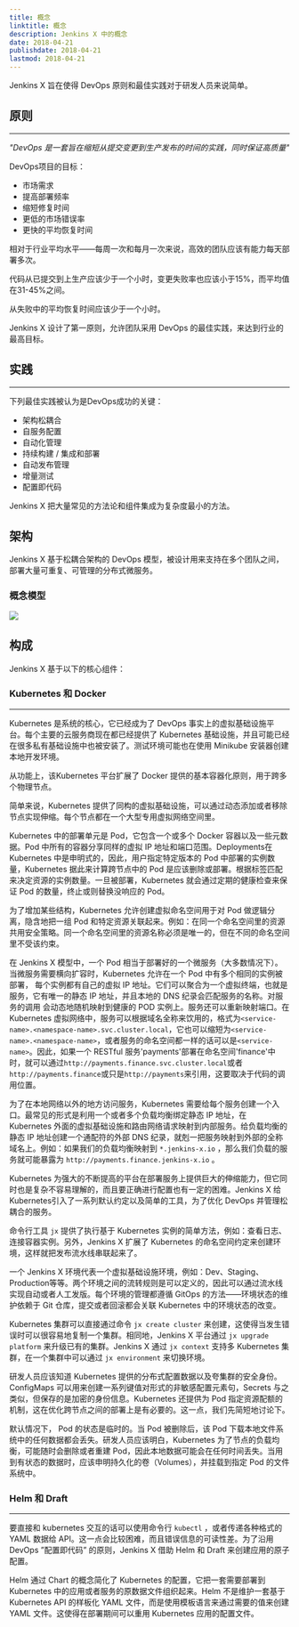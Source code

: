 ```yaml
---
title: 概念
linktitle: 概念
description: Jenkins X 中的概念
date: 2018-04-21
publishdate: 2018-04-21
lastmod: 2018-04-21
---
```


Jenkins X 旨在使得 DevOps 原则和最佳实践对于研发人员来说简单。

## 原则
---
*"DevOps 是一套旨在缩短从提交变更到生产发布的时间的实践，同时保证高质量"*

DevOps项目的目标：

* 市场需求
* 提高部署频率
* 缩短修复时间
* 更低的市场错误率
* 更快的平均恢复时间

相对于行业平均水平——每周一次和每月一次来说，高效的团队应该有能力每天部署多次。

代码从已提交到上生产应该少于一个小时，变更失败率也应该小于15%，而平均值在31-45%之间。

从失败中的平均恢复时间应该少于一个小时。

Jenkins X 设计了第一原则，允许团队采用 DevOps 的最佳实践，来达到行业的最高目标。

## 实践
---
下列最佳实践被认为是DevOps成功的关键：

* 架构松耦合
* 自服务配置
* 自动化管理
* 持续构建 / 集成和部署
* 自动发布管理
* 增量测试
* 配置即代码

Jenkins X 把大量常见的方法论和组件集成为复杂度最小的方法。

## 架构

Jenkins X 基于松耦合架构的 DevOps 模型，被设计用来支持在多个团队之间，部署大量可重复、可管理的分布式微服务。

### 概念模型

<img src="/images/model.png" class="img-thumbnail">

## 构成

Jenkins X 基于以下的核心组件：  
  
### Kubernetes 和 Docker
---
Kubernetes 是系统的核心，它已经成为了 DevOps 事实上的虚拟基础设施平台。每个主要的云服务商现在都已经提供了 Kubernetes 基础设施，并且可能已经在很多私有基础设施中也被安装了。测试环境可能也在使用 Minikube 安装器创建本地开发环境。

从功能上，该Kubernetes 平台扩展了 Docker 提供的基本容器化原则，用于跨多个物理节点。

简单来说，Kubernetes 提供了同构的虚拟基础设施，可以通过动态添加或者移除节点实现伸缩。每个节点都在一个大型专用虚拟网络空间里。

Kubernetes 中的部署单元是 Pod，它包含一个或多个 Docker 容器以及一些元数据。Pod 中所有的容器分享同样的虚拟 IP 地址和端口范围。Deployments在 Kubernetes 中是申明式的，因此，用户指定特定版本的 Pod 中部署的实例数量，Kubernetes 据此来计算跨节点中的 Pod 是应该删除或部署。根据标签匹配来决定资源的实例数量。一旦被部署，Kubernetes 就会通过定期的健康检查来保证 Pod 的数量，终止或则替换没响应的 Pod。

为了增加某些结构，Kubernetes 允许创建虚拟命名空间用于对 Pod 做逻辑分离，隐含地把一组 Pod 和特定资源关联起来。例如：在同一个命名空间里的资源共用安全策略。同一个命名空间里的资源名称必须是唯一的，但在不同的命名空间里不受该约束。

在 Jenkins X 模型中，一个 Pod 相当于部署好的一个微服务（大多数情况下）。当微服务需要横向扩容时，Kubernetes 允许在一个 Pod 中有多个相同的实例被部署，
每个实例都有自己的虚拟 IP 地址。它们可以聚合为一个虚拟终端，也就是服务，它有唯一的静态 IP 地址，并且本地的 DNS 纪录会匹配服务的名称。对服务的调用
会动态地随机映射到健康的 POD 实例上。服务还可以重新映射端口。在 Kubernetes 虚拟网络中，服务可以根据域名全称来饮用的，格式为`<service-name>.<namespace-name>.svc.cluster.local`，它也可以缩短为`<service-name>.<namespace-name>`，或者服务的命名空间都一样的话可以是`<service-name>`。因此，如果一个 RESTful 服务'payments'部署在命名空间'finance'中时，就可以通过`http://payments.finance.svc.cluster.local`或者`http://payments.finance`或只是`http://payments`来引用，这要取决于代码的调用位置。

为了在本地网络以外的地方访问服务，Kubernetes 需要给每个服务创建一个入口。最常见的形式是利用一个或者多个负载均衡绑定静态 IP 地址，在 Kubernetes 外面的虚拟基础设施和路由网络请求映射到内部服务。给负载均衡的静态 IP 地址创建一个通配符的外部 DNS 纪录，就剋一把服务映射到外部的全称域名上。例如：如果我们的负载均衡映射到 `*.jenkins-x.io` ，那么我们负载的服务就可能暴露为 `http://payments.finance.jenkins-x.io` 。

Kubernetes 为强大的不断提高的平台在部署服务上提供巨大的伸缩能力，但它同时也是复杂不容易理解的，而且要正确进行配置也有一定的困难。Jenkins X 给 Kubernetes引入了一系列默认约定以及简单的工具，为了优化 DevOps 并管理松耦合的服务。

命令行工具 `jx` 提供了执行基于 Kubernetes 实例的简单方法，例如：查看日志、连接容器实例。另外，Jenkins X 扩展了 Kubernetes 的命名空间约定来创建环境，这样就把发布流水线串联起来了。

一个 Jenkins X 环境代表一个虚拟基础设施环境，例如：Dev、Staging、Production等等。两个环境之间的流转规则是可以定义的，因此可以通过流水线实现自动或者人工发版。每个环境的管理都遵循 GitOps 的方法——环境状态的维护依赖于 Git 仓库，提交或者回滚都会关联 Kubernetes 中的环境状态的改变。

Kubernetes 集群可以直接通过命令 `jx create cluster` 来创建，这使得当发生错误时可以很容易地复制一个集群。相同地，Jenkins X 平台通过 `jx upgrade platform` 来升级已有的集群。Jenkins X 通过 `jx context` 支持多 Kubernetes 集群，在一个集群中可以通过 `jx environment` 来切换环境。

研发人员应该知道 Kubernetes 提供的分布式配置数据以及夸集群的安全身份。ConfigMaps 可以用来创建一系列键值对形式的非敏感配置元素句，Secrets 与之类似，但保存的是加密的身份信息。Kubernetes 还提供为 Pod 指定资源配额的机制，这在优化跨节点之间的部署上是有必要的。这一点，我们先简短地讨论下。

默认情况下， Pod 的状态是临时的。当 Pod 被删除后，该 Pod 下载本地文件系统中的任何数据都会丢失。研发人员应该明白，Kubernetes 为了节点的负载均衡，可能随时会删除或者重建 Pod，因此本地数据可能会在任何时间丢失。当用到有状态的数据时，应该申明持久化的卷（Volumes），并挂载到指定 Pod 的文件系统中。

### Helm 和 Draft
---
要直接和 kubernetes 交互的话可以使用命令行  `kubectl` ，或者传递各种格式的 YAML 数据给 API。这一点会比较困难，而且错误信息的可读性差。为了沿用 DevOps ”配置即代码” 的原则，Jenkins X 借助 Helm 和 Draft 来创建应用的原子配置。

Helm 通过 Chart 的概念简化了 Kubernetes 的配置，它把一套需要部署到 Kubernetes 中的应用或者服务的原数据文件组织起来。Helm 不是维护一套基于 Kubernetes API 的样板化 YAML 文件，而是使用模板语言来通过需要的值来创建 YAML 文件。这使得在部署期间可以重用 Kubernetes 应用的配置文件。


